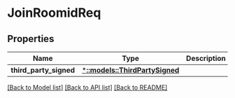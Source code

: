 # JoinRoomidReq

## Properties

Name | Type | Description | Notes
------------ | ------------- | ------------- | -------------
**third_party_signed** | [***::models::ThirdPartySigned**](third_party_signed.md) |  | [optional] 

[[Back to Model list]](../README.md#documentation-for-models) [[Back to API list]](../README.md#documentation-for-api-endpoints) [[Back to README]](../README.md)


